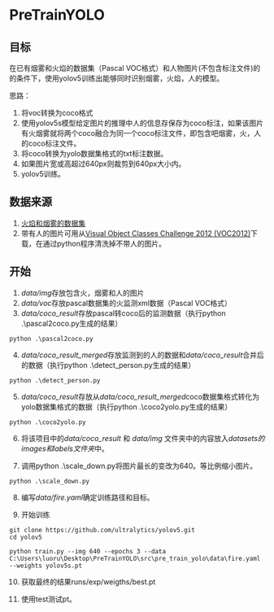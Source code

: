 # PreTrainYOLO

## 目标
在已有烟雾和火焰的数据集（Pascal VOC格式）和人物图片(不包含标注文件)的的条件下，使用yolov5训练出能够同时识别烟雾，火焰，人的模型。
   

思路：
1. 将voc转换为coco格式
2. 使用yolov5s模型给定图片的推理中人的信息存保存为coco标注，如果该图片有火烟雾就将两个coco融合为同一个coco标注文件，即包含吧烟雾，火，人的coco标注文件。
3. 将coco转换为yolo数据集格式的txt标注数据。
4. 如果图片宽或高超过640px则裁剪到640px大小内。
5. yolov5训练。

## 数据来源
1. [火焰和烟雾的数据集](https://aistudio.baidu.com/datasetdetail/107770)
2. 带有人的图片可用从[Visual Object Classes Challenge 2012 (VOC2012)](http://host.robots.ox.ac.uk/pascal/VOC/voc2012/VOCtrainval_11-May-2012.tar)下载，在通过python程序清洗掉不带人的图片。

## 开始
1. *data/img*存放包含火，烟雾和人的图片
2. *data/voc*存放pascal数据集的火监测xml数据（Pascal VOC格式）
3. *data/coco_result*存放pascal转coco后的监测数据（执行python .\pascal2coco.py生成的结果）
```shell
python .\pascal2coco.py
```

4. *data/coco_result_merged*存放监测到的人的数据和*data/coco_result*合并后的数据（执行python .\detect_person.py生成的结果）
```shell
python .\detect_person.py
```

5. *data/coco_result*存放从*data/coco_result_merged*coco数据集格式转化为yolo数据集格式的数据（执行python .\coco2yolo.py生成的结果）
```shell
python .\coco2yolo.py
```

6. 将该项目中的*data/coco_result* 和 *data/img* 文件夹中的内容放入*datasets的images和labels文件夹*中。

7. 调用python .\scale_down.py将图片最长的变改为640。等比例缩小图片。
```shell
python .\scale_down.py
```
8. 编写*data/fire.yaml*确定训练路径和目标。

9. 开始训练
```shell
git clone https://github.com/ultralytics/yolov5.git
cd yolov5

python train.py --img 640 --epochs 3 --data C:\Users\luoru\Desktop\PreTrainYOLO\src\pre_train_yolo\data\fire.yaml --weights yolov5s.pt
```

10. 获取最终的结果runs/exp/weigths/best.pt

11. 使用test测试pt。
